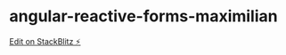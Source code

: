 # angular-reactive-forms-maximilian

[Edit on StackBlitz ⚡️](https://stackblitz.com/edit/angular-reactive-forms-maximilian)